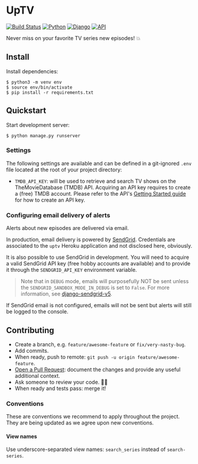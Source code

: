 # UpTV

[![Build Status](https://img.shields.io/travis-ci/florimondmanca/uptv.svg?style=flat-square)](https://travis-ci.org/florimondmanca/uptv)
[![Python](https://img.shields.io/badge/python-3.7-blue.svg?style=flat-square)](https://docs.python.org/3/)
[![Django](https://img.shields.io/badge/django-2.1-blue.svg?style=flat-square)](https://www.djangoproject.com)
[![API](https://img.shields.io/badge/api_provider-tmdb-orange.svg?style=flat-square)](https://www.themoviedb.org/documentation/api)

Never miss on your favorite TV series new episodes! :boom:

## Install

Install dependencies:

```
$ python3 -m venv env
$ source env/bin/activate
$ pip install -r requirements.txt
```

## Quickstart

Start development server:

```
$ python manage.py runserver
```

### Settings

The following settings are available and can be defined in a git-ignored `.env` file located at the root of your project directory:

- `TMDB_API_KEY`: will be used to retrieve and search TV shows on the TheMovieDatabase (TMDB) API. Acquiring an API key requires to create a (free) TMDB account. Please refer to the API's [Getting Started guide](https://developers.themoviedb.org/3/getting-started/introduction) for how to create an API key.

### Configuring email delivery of alerts

Alerts about new episodes are delivered via email.

In production, email delivery is powered by [SendGrid](https://sendgrid.com). Credentials are associated to the `uptv` Heroku application and not disclosed here, obviously.

It is also possible to use SendGrid in development. You will need to acquire a valid SendGrid API key (free hobby accounts are available) and to provide it through the `SENDGRID_API_KEY` environment variable.

> Note that in `DEBUG` mode, emails will purposefully NOT be sent unless the `SENDGRID_SANDBOX_MODE_IN_DEBUG` is set to `False`. For more information, see [django-sendgrid-v5](https://github.com/sklarsa/django-sendgrid-v5).

If SendGrid email is not configured, emails will not be sent but alerts will still be logged to the console.

## Contributing

- Create a branch, e.g. `feature/awesome-feature` or `fix/very-nasty-bug`.
- Add commits.
- When ready, push to remote: `git push -u origin feature/awesome-feature`.
- [Open a Pull Request](https://github.com/florimondmanca/uptv/compare): document the changes and provide any useful additional context.
- Ask someone to review your code. 🔎🤝
- When ready and tests pass: merge it!

### Conventions

These are conventions we recommend to apply throughout the project. They are being updated as we agree upon new conventions.

#### View names

Use underscore-separated view names: `search_series` instead of `search-series`.
